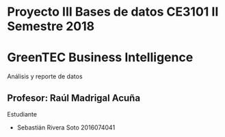 # Proyecto III Bases de datos CE3101 II Semestre 2018
# GreenTEC Business Intelligence
Análisis y reporte de datos
## Profesor: Raúl Madrigal Acuña
Estudiante
+ Sebastián Rivera Soto 2016074041
